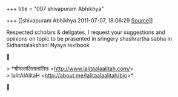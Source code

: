 +++
title = "007 shivapuram Abhikhya"

+++
[[shivapuram Abhikhya	2011-07-07, 18:06:29 [Source](https://groups.google.com/g/bvparishat/c/siDEI31hONQ)]]



Respected scholars & deligates, I request your suggestions and  
opinions on topic to be prasented in sringery shashrartha sabha in  
Sidhantalakshani Nyaya textbook



\> \*श्रीमल्ललितालालितः \<<http://www.lalitaalaalitah.com/>\>  
\> lalitAlAlitaH \<<http://about.me/lalitaalaalitah/bio>\>\*




